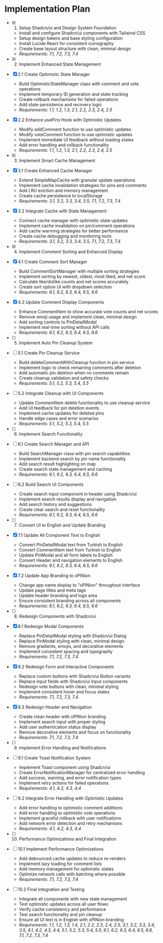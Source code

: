 # Implementation Plan

- [x] 1. Setup Shadcn/ui and Design System Foundation

  - Install and configure Shadcn/ui components with Tailwind CSS
  - Setup design tokens and base styling configuration
  - Install Lucide React for consistent iconography
  - Create base layout structure with clean, minimal design
  - _Requirements: 7.1, 7.2, 7.3, 7.4_

- [x] 2. Implement Enhanced State Management
- [x] 2.1 Create Optimistic State Manager

  - Build OptimisticStateManager class with comment and vote operations
  - Implement temporary ID generation and state tracking
  - Create rollback mechanisms for failed operations
  - Add state persistence and recovery logic
  - _Requirements: 1.1, 1.2, 1.3, 2.1, 2.2, 2.3, 2.4, 2.5_

- [x] 2.2 Enhance usePins Hook with Optimistic Updates

  - Modify addComment function to use optimistic updates
  - Modify voteComment function to use optimistic updates
  - Implement immediate UI feedback without loading states
  - Add error handling and rollback functionality
  - _Requirements: 1.1, 1.2, 1.3, 2.1, 2.2, 2.3, 2.4, 2.5_

- [x] 3. Implement Smart Cache Management
- [x] 3.1 Create Enhanced Cache Manager

  - Extend SimpleMapCache with granular update operations
  - Implement cache invalidation strategies for pins and comments
  - Add LRU eviction and memory management
  - Create cache persistence to localStorage
  - _Requirements: 3.1, 3.2, 3.3, 3.4, 3.5, 7.1, 7.2, 7.3, 7.4_

- [x] 3.2 Integrate Cache with State Management

  - Connect cache manager with optimistic state updates
  - Implement cache invalidation on pin/comment operations
  - Add cache warming strategies for better performance
  - Create cache debugging and monitoring tools
  - _Requirements: 3.1, 3.2, 3.3, 3.4, 3.5, 7.1, 7.2, 7.3, 7.4_

- [x] 4. Implement Comment Sorting and Enhanced Display
- [x] 4.1 Create Comment Sort Manager

  - Build CommentSortManager with multiple sorting strategies
  - Implement sorting by newest, oldest, most liked, and net score
  - Calculate like/dislike counts and net scores accurately
  - Create sort option UI with dropdown selection
  - _Requirements: 6.1, 6.2, 6.3, 6.4, 6.5, 6.6_

- [x] 4.2 Update Comment Display Components

  - Enhance CommentItem to show accurate vote counts and net scores
  - Remove emoji usage and implement clean, minimal design
  - Add sorting controls to PinDetailModal
  - Implement real-time sorting without API calls
  - _Requirements: 6.1, 6.2, 6.3, 6.4, 6.5, 6.6_

- [ ] 5. Implement Auto Pin Cleanup System
- [ ] 5.1 Create Pin Cleanup Service

  - Build deleteCommentWithCleanup function in pin service
  - Implement logic to check remaining comments after deletion
  - Add automatic pin deletion when no comments remain
  - Create cleanup validation and safety checks
  - _Requirements: 5.1, 5.2, 5.3, 5.4, 5.5_

- [ ] 5.2 Integrate Cleanup with UI Components

  - Update CommentItem delete functionality to use cleanup service
  - Add UI feedback for pin deletion events
  - Implement cache updates for deleted pins
  - Handle edge cases and error scenarios
  - _Requirements: 5.1, 5.2, 5.3, 5.4, 5.5_

- [ ] 6. Implement Search Functionality
- [ ] 6.1 Create Search Manager and API

  - Build SearchManager class with pin search capabilities
  - Implement backend search by pin name functionality
  - Add search result highlighting on map
  - Create search state management and caching
  - _Requirements: 6.1, 6.2, 6.3, 6.4, 6.5, 6.6_

- [ ] 6.2 Build Search UI Components

  - Create search input component in header using Shadcn/ui
  - Implement search results display and navigation
  - Add search history and suggestions
  - Create clear search and reset functionality
  - _Requirements: 6.1, 6.2, 6.3, 6.4, 6.5, 6.6_

- [ ] 7. Convert UI to English and Update Branding
- [x] 7.1 Update All Component Text to English

  - Convert PinDetailModal text from Turkish to English
  - Convert CommentItem text from Turkish to English
  - Update PinModal and all form labels to English
  - Convert Header and navigation elements to English
  - _Requirements: 6.1, 6.2, 6.3, 6.4, 6.5, 6.6_

- [x] 7.2 Update App Branding to oPINion

  - Change app name display to "oPINion" throughout interface
  - Update page titles and meta tags
  - Update header branding and logo area
  - Ensure consistent branding across all components
  - _Requirements: 6.1, 6.2, 6.3, 6.4, 6.5, 6.6_

- [ ] 8. Redesign Components with Shadcn/ui
- [x] 8.1 Redesign Modal Components

  - Replace PinDetailModal styling with Shadcn/ui Dialog
  - Replace PinModal styling with clean, minimal design
  - Remove gradients, emojis, and decorative elements
  - Implement consistent spacing and typography
  - _Requirements: 7.1, 7.2, 7.3, 7.4_

- [x] 8.2 Redesign Form and Interactive Components

  - Replace custom buttons with Shadcn/ui Button variants
  - Replace input fields with Shadcn/ui Input components
  - Redesign vote buttons with clean, minimal styling
  - Implement consistent hover and focus states
  - _Requirements: 7.1, 7.2, 7.3, 7.4_

- [x] 8.3 Redesign Header and Navigation

  - Create clean header with oPINion branding
  - Implement search input with proper styling
  - Add user authentication status display
  - Remove decorative elements and focus on functionality
  - _Requirements: 7.1, 7.2, 7.3, 7.4_

- [ ] 9. Implement Error Handling and Notifications
- [ ] 9.1 Create Toast Notification System

  - Implement Toast component using Shadcn/ui
  - Create ErrorNotificationManager for centralized error handling
  - Add success, warning, and error notification types
  - Implement retry actions for failed operations
  - _Requirements: 4.1, 4.2, 4.3, 4.4_

- [ ] 9.2 Integrate Error Handling with Optimistic Updates

  - Add error handling to optimistic comment additions
  - Add error handling to optimistic vote operations
  - Implement graceful rollback with user notifications
  - Add network error detection and retry mechanisms
  - _Requirements: 4.1, 4.2, 4.3, 4.4_

- [ ] 10. Performance Optimizations and Final Integration
- [ ] 10.1 Implement Performance Optimizations

  - Add debounced cache updates to reduce re-renders
  - Implement lazy loading for comment lists
  - Add memory management for optimistic states
  - Optimize network calls with batching where possible
  - _Requirements: 7.1, 7.2, 7.3, 7.4_

- [ ] 10.2 Final Integration and Testing
  - Integrate all components with new state management
  - Test optimistic updates across all user flows
  - Verify cache consistency and performance
  - Test search functionality and pin cleanup
  - Ensure all UI text is in English with oPINion branding
  - _Requirements: 1.1, 1.2, 1.3, 1.4, 2.1, 2.2, 2.3, 2.4, 2.5, 3.1, 3.2, 3.3, 3.4, 3.5, 4.1, 4.2, 4.3, 4.4, 5.1, 5.2, 5.3, 5.4, 5.5, 6.1, 6.2, 6.3, 6.4, 6.5, 6.6, 7.1, 7.2, 7.3, 7.4_
